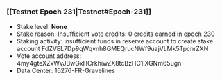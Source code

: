 ### [[Testnet Epoch 231|Testnet#Epoch-231]]
* Stake level: **None**
* Stake reason: Insufficient vote credits: 0 credits earned in epoch 230
* Staking activity: insufficient funds in reserve account to create stake account FdZVEL7Dp9qWqvnh8GMEQrucNWf9uajVLMk5TpcnrZXN
* Vote account address: 4my4gteXZxWvJBwGxHCrkhiwZX8tcBzHC1iXGNm65ugn
* Data Center: 16276-FR-Gravelines